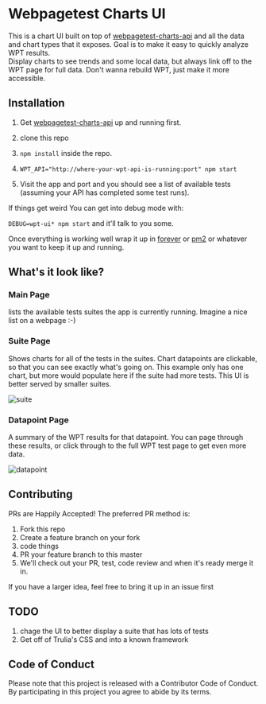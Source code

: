 # Webpagetest Charts UI
This is a chart UI built on top of [webpagetest-charts-api](https://github.com/trulia/webpagetest-charts-api) 
and all the data and chart types that it exposes. Goal is to make it easy to quickly analyze WPT results.  
Display charts to see trends and some local data, but always link off to the WPT page for full data.
Don't wanna rebuild WPT, just make it more accessible.

## Installation

1. Get [webpagetest-charts-api](https://github.com/trulia/webpagetest-charts-api) up and running first.

1. clone this repo

1. `npm install` inside the repo.

1. `WPT_API="http://where-your-wpt-api-is-running:port" npm start`

1. Visit the app and port and you should see a list of available tests (assuming your API has completed some test runs).

If things get weird You can get into debug mode with:

`DEBUG=wpt-ui* npm start` and it'll talk to you some.

Once everything is working well wrap it up in [forever](https://www.npmjs.com/package/forever) or [pm2](https://www.npmjs.com/package/pm2) or whatever you want to keep it up and running.

## What's it look like?

### Main Page
lists the available tests suites the app is currently running.  Imagine a nice list on a webpage :-)

### Suite Page
Shows charts for all of the tests in the suites.  Chart datapoints are
clickable, so that you can see exactly what's going on. This example only has one chart, but
more would populate here if the suite had more tests. This UI is better served by smaller
suites.

![suite](http://static.trulia-cdn.com/images/webpagetest-charts/webpagetest-charts-ui.png)

### Datapoint Page
A summary of the WPT results for that datapoint.  You can page through these
results, or click through to the full WPT test page to get even more data.

![datapoint](http://static.trulia-cdn.com/images/webpagetest-charts/webpagetest-charts-ui-datapoint.png)

## Contributing
PRs are Happily Accepted! The preferred PR method is:

1. Fork this repo
2. Create a feature branch on your fork
3. code things
4. PR your feature branch to this master
5. We'll check out your PR, test, code review and when it's ready merge it in.

If you have a larger idea, feel free to bring it up in an issue first

## TODO
1. chage the UI to better display a suite that has lots of tests
1. Get off of Trulia's CSS and into a known framework

## Code of Conduct
Please note that this project is released with a Contributor Code of Conduct. 
By participating in this project you agree to abide by its terms.

